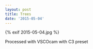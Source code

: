 ```yaml
---
layout: post
title: Trees
date: '2015-05-04'
---
```


{% exif 2015-05-04.jpg %}
<div class="exif">Processed with VSCOcam with C3 preset</div>